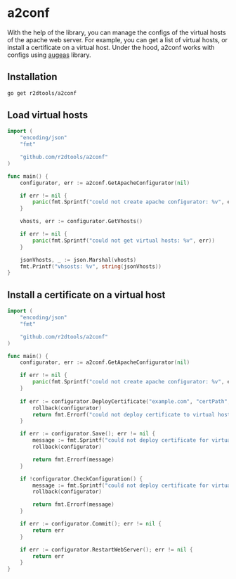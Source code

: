 # a2conf
With the help of the library, you can manage the configs of the virtual hosts of the apache web server. For example, you can get a list of virtual hosts, or install a certificate on a virtual host. Under the hood, a2conf works with configs using [augeas](https://augeas.net/) library.

## Installation
```bash
go get r2dtools/a2conf
```

## Load virtual hosts
```go
import (
	"encoding/json"
	"fmt"

	"github.com/r2dtools/a2conf"
)

func main() {
	configurator, err := a2conf.GetApacheConfigurator(nil)

	if err != nil {
		panic(fmt.Sprintf("could not create apache configurator: %v", err))
	}

	vhosts, err := configurator.GetVhosts()

	if err != nil {
		panic(fmt.Sprintf("could not get virtual hosts: %v", err))
	}

	jsonVhosts, _ := json.Marshal(vhosts)
	fmt.Printf("vhsosts: %v", string(jsonVhosts))
}
```

## Install a certificate on a virtual host
```go
import (
	"encoding/json"
	"fmt"

	"github.com/r2dtools/a2conf"
)

func main() {
	configurator, err := a2conf.GetApacheConfigurator(nil)

	if err != nil {
		panic(fmt.Sprintf("could not create apache configurator: %v", err))
	}
	
	if err := configurator.DeployCertificate("example.com", "certPath", "certKeyPath", "chainPath", "fullChainPath"); err != nil {
		rollback(configurator)
		return fmt.Errorf("could not deploy certificate to virtual host '%s': %v", vhost.ServerName, err)
	}

	if err := configurator.Save(); err != nil {
		message := fmt.Sprintf("could not deploy certificate for virtual host '%s': could not save changes for apache configuration: %v", vhost.ServerName, err)
		rollback(configurator)

		return fmt.Errorf(message)
	}

	if !configurator.CheckConfiguration() {
		message := fmt.Sprintf("could not deploy certificate for virtual host '%s': apache configuration is invalid.", vhost.ServerName)
		rollback(configurator)

		return fmt.Errorf(message)
	}

	if err := configurator.Commit(); err != nil {
		return err
	}

	if err := configurator.RestartWebServer(); err != nil {
		return err
	}
}
```
